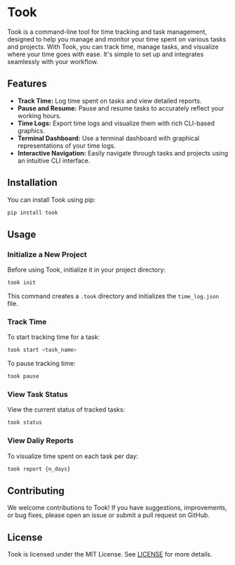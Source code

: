 # Took

Took is a command-line tool for time tracking and task management, designed to help you manage and monitor your time spent on various tasks and projects. With Took, you can track time, manage tasks, and visualize where your time goes with ease. It's simple to set up and integrates seamlessly with your workflow.

## Features

- **Track Time:** Log time spent on tasks and view detailed reports.
- **Pause and Resume:** Pause and resume tasks to accurately reflect your working hours.
- **Time Logs:** Export time logs and visualize them with rich CLI-based graphics.
- **Terminal Dashboard:** Use a terminal dashboard with graphical representations of your time logs.
- **Interactive Navigation:** Easily navigate through tasks and projects using an intuitive CLI interface.

## Installation

You can install Took using pip:

```bash
pip install took
```

## Usage

### Initialize a New Project

Before using Took, initialize it in your project directory:

```bash
took init
```

This command creates a `.took` directory and initializes the `time_log.json` file.

### Track Time

To start tracking time for a task:

```bash
took start <task_name>
```

To pause tracking time:

```bash
took pause
```

### View Task Status

View the current status of tracked tasks:

```bash
took status
```

### View Daliy Reports

To visualize time spent on each task per day:

```bash
took report {n_days}
```

## Contributing

We welcome contributions to Took! If you have suggestions, improvements, or bug fixes, please open an issue or submit a pull request on GitHub.

## License

Took is licensed under the MIT License. See [LICENSE](LICENSE) for more details.
